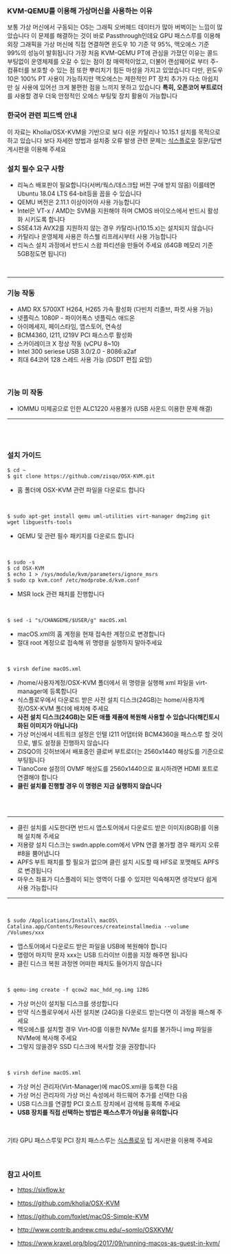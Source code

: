### KVM-QEMU를 이용해 가상머신을 사용하는 이유

보통 가상 머신에서 구동되는 OS는 그래픽 오버헤드 데이터가 많아 버벅이는 느낌이 많았습니다 이 문제를 해결하는 것이 바로 Passthrough인데요 
GPU 패스스루를 이용해 외장 그래픽을 가상 머신에 직접 연결하면 윈도우 10 기준 약 95%, 맥오에스 기준 99%의 성능이 발휘됩니다
가장 처음 KVM-QEMU PT에 관심을 가졌던 이유는 콜드 부팅없이 운영체제를 오갈 수 있는 점이 참 매력적이었고, 더불어 랜섬웨어로 부터 주-컴퓨터를 보호할 수 있는 점 또한 뿌리치기 힘든 마성을 가지고 있었습니다 다만, 윈도우 10은 100% PT 사용이 가능하지만 맥오에스는 제한적인 PT 장치 추가가 다소 아쉽지만 실 사용에 있어선 크게 불편한 점을 느끼지 못하고 있습니다 **특히, 오픈코어 부트로더**를 사용할 경우 더욱 안정적인 오에스 부팅및 장치 활용이 가능합니다
<br/>

### 한국어 관련 피드백 안내

이 자료는 Kholia/OSX-KVM을 기반으로 보다 쉬운 카탈리나 10.15.1 설치를 목적으로 하고 있습니다
보다 자세한 방법과 설치중 오류 발생 관련 문제는 [식스플로우](https://sixflow.kr) 질문/답변 게시판을 이용해 주세요
<br/>

### 설치 필수 요구 사항

* 리눅스 배포판이 필요합니다(서버/웍스/데스크탑 버전 구애 받지 않음) 이를테면 Ubuntu 18.04 LTS 64-bit등을 꼽을 수 있습니다
* QEMU 버전은 2.11.1 이상이어야 사용 가능합니다
* Intel은 VT-x / AMD는 SVM을 지원해야 하며 CMOS 바이오스에서 반드시 활성화 시키도록 합니다
* SSE4.1과 AVX2를 지원하지 않는 경우 카탈리나(10.15.x)는 설치되지 않습니다
* 카탈리나 운영체제 사용은 하스웰 리프레시부터 사용 가능합니다
* 리눅스 설치 과정에서 반드시 스왑 파티션을 만들어 주세요 (64GB 메모리 기준 5GB정도면 됩니다)
<br/>

___
### 기능 작동 

* AMD RX 5700XT H264, H265 가속 활성화 (다빈치 리졸브, 파컷 사용 가능)
* 넷플릭스 1080P - 파이어폭스 넷플릭스 애드온
* 아이메세지, 페이스타임, 앱스토어, 연속성
* BCM4360, I211, I219V PCI 패스스루 활성화
* 스카이레이크 X 정상 작동 (vCPU 8~10)
* Intel 300 seriese USB 3.0/2.0 - 8086:a2af
* 최대 64코어 128 스레드 사용 가능 (DSDT 편집 요망)
<br/>

### 기능 미 작동

* IOMMU 미제공으로 인한 ALC1220 사용불가 (USB 사운드 이용한 문제 해결)
___
<br/><br/>

### 설치 가이드

```
$ cd ~
$ git clone https://github.com/zisqo/OSX-KVM.git
```
* 홈 폴더에 OSX-KVM 관련 파일을 다운로드 합니다
<br/>

```
$ sudo apt-get install qemu uml-utilities virt-manager dmg2img git wget libguestfs-tools
```
* QEMU 및 관련 필수 패키지를 다운로드 합니다
<br/>

```
$ sudo -s
$ cd OSX-KVM
$ echo 1 > /sys/module/kvm/parameters/ignore_msrs
$ sudo cp kvm.conf /etc/modprobe.d/kvm.conf
```
* MSR lock 관련 패치를 진행합니다
<br/>

```
$ sed -i "s/CHANGEME/$USER/g" macOS.xml
```
* macOS.xml의 홈 계정을 현재 접속한 계정으로 변경합니다
* 절대 root 계정으로 접속해 위 명령을 실행하지 말아주세요
<br/>

```
$ virsh define macOS.xml
```
* /home/사용자계정/OSX-KVM 폴더에서 위 명령을 실행해 xml 파일을 virt-manager에 등록합니다
* 식스플로우에서 다운로드 받은 사전 설치 디스크(24GB)는 home/사용자계정/OSX-KVM 폴더에 배치해 주세요
* **사전 설치 디스크(24GB)는 모든 애플 제품에 복원해 사용할 수 있습니다(해킨토시화된 이미지가 아닙니다)**
* 가상 머신에서 네트워크 설정은 인텔 I211 어댑터와 BCM4360을 패스스루 할 것이므로, 별도 설정을 진행하지 않습니다
* ZISQO의 깃허브에서 배포중인 클로버 부트로더는 2560x1440 해상도를 기준으로 부팅됩니다
* TianoCore 설정의 OVMF 해상도를 2560x1440으로 표시하려면 HDMI 포트로 연결해야 합니다
* **클린 설치를 진행할 경우 이 명령은 지금 실행하지 않습니다**
<br/>
<br/>

___
* 클린 설치를 시도한다면 반드시 앱스토어에서 다운로드 받은 이미지(8GB)를 이용해 설치해 주세요
* 저용량 설치 디스크는 swdn.apple.com에서 VPN 연결 불가할 경우 패키지 오류#8을 뿜어냅니다
* APFS 부트 패치를 할 필요가 없으며 클린 설치 시도할 때 HFS로 포맷해도 APFS로 변경됩니다
*  마우스 좌표가 디스플레이 되는 영역이 다를 수 있지만 익숙해지면 생각보다 쉽게 사용 가능합니다
___
<br/>

```
$ sudo /Applications/Install\ macOS\ Catalina.app/Contents/Resources/createinstallmedia --volume /Volumes/xxx
```
* 앱스토어에서 다운로드 받은 파일을 USB에 복원해야 합니다
* 명령어 마지막 문자 xxx는 USB 드라이브 이름을 지정 해주면 됩니다
* 클린 디스크 복원 과정엔 어떠한 패치도 들어가지 않습니다
<br/>

```
$ qemu-img create -f qcow2 mac_hdd_ng.img 128G
```
* 가상 머신이 설치될 디스크를 생성합니다
* 만약 식스플로우에서 사전 설치본 (24G)을 다운로드 받는다면 이 과정을 패스해 주세요
* 맥오에스를 설치할 경우 Virt-IO를 이용한 NVMe 설치를 불가하니 img 파일을 NVMe에 복사해 주세요
* 그렇지 않을경우 SSD 디스크에 복사할 것을 권장합니다
<br/>

```
$ virsh define macOS.xml
```
* 가상 머신 관리자(Virt-Manager)에 macOS.xml을 등록한 다음
* 가상 머신 관리자의 가상 머신 속성에서 하드웨어 추가를 선택한 다음
* USB 디스크를 연결할 PCI 호스트 장치에서 검색해 등록해 주세요
* **USB 장치를 직접 선택하는 방법은 패스스루가 아님을 유의합니다**
<br/>

기타 GPU 패스스루및 PCI 장치 패스스루는 [식스플로우](https://sixflow.kr) 팁 게시판을 이용해 주세요
<br/>
<br/>
<br/>

### 참고 사이트

* https://sixflow.kr

* https://github.com/kholia/OSX-KVM

* https://github.com/foxlet/macOS-Simple-KVM

* http://www.contrib.andrew.cmu.edu/~somlo/OSXKVM/

* https://www.kraxel.org/blog/2017/09/running-macos-as-guest-in-kvm/
